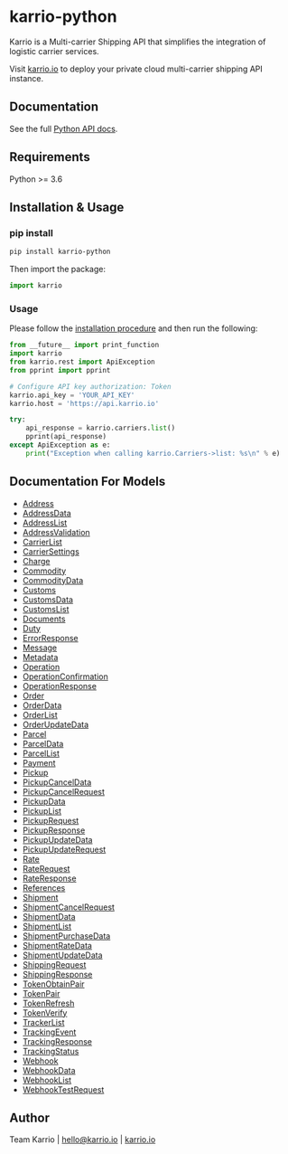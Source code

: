 # karrio-python

Karrio is a Multi-carrier Shipping API that simplifies the integration of logistic carrier services.

Visit [karrio.io](https://karrio.io) to deploy your private cloud multi-carrier shipping API instance.

## Documentation

See the full [Python API docs](https://docs.karrio.io/reference).

## Requirements

Python >= 3.6

## Installation & Usage

### pip install

```sh
pip install karrio-python
```

Then import the package:

```python
import karrio
```

### Usage

Please follow the [installation procedure](#installation--usage) and then run the following:

```python
from __future__ import print_function
import karrio
from karrio.rest import ApiException
from pprint import pprint

# Configure API key authorization: Token
karrio.api_key = 'YOUR_API_KEY'
karrio.host = 'https://api.karrio.io'

try:
    api_response = karrio.carriers.list()
    pprint(api_response)
except ApiException as e:
    print("Exception when calling karrio.Carriers->list: %s\n" % e)

```

## Documentation For Models

- [Address](docs/Address.md)
- [AddressData](docs/AddressData.md)
- [AddressList](docs/AddressList.md)
- [AddressValidation](docs/AddressValidation.md)
- [CarrierList](docs/CarrierList.md)
- [CarrierSettings](docs/CarrierSettings.md)
- [Charge](docs/Charge.md)
- [Commodity](docs/Commodity.md)
- [CommodityData](docs/CommodityData.md)
- [Customs](docs/Customs.md)
- [CustomsData](docs/CustomsData.md)
- [CustomsList](docs/CustomsList.md)
- [Documents](docs/Documents.md)
- [Duty](docs/Duty.md)
- [ErrorResponse](docs/ErrorResponse.md)
- [Message](docs/Message.md)
- [Metadata](docs/Metadata.md)
- [Operation](docs/Operation.md)
- [OperationConfirmation](docs/OperationConfirmation.md)
- [OperationResponse](docs/OperationResponse.md)
- [Order](docs/Order.md)
- [OrderData](docs/OrderData.md)
- [OrderList](docs/OrderList.md)
- [OrderUpdateData](docs/OrderUpdateData.md)
- [Parcel](docs/Parcel.md)
- [ParcelData](docs/ParcelData.md)
- [ParcelList](docs/ParcelList.md)
- [Payment](docs/Payment.md)
- [Pickup](docs/Pickup.md)
- [PickupCancelData](docs/PickupCancelData.md)
- [PickupCancelRequest](docs/PickupCancelRequest.md)
- [PickupData](docs/PickupData.md)
- [PickupList](docs/PickupList.md)
- [PickupRequest](docs/PickupRequest.md)
- [PickupResponse](docs/PickupResponse.md)
- [PickupUpdateData](docs/PickupUpdateData.md)
- [PickupUpdateRequest](docs/PickupUpdateRequest.md)
- [Rate](docs/Rate.md)
- [RateRequest](docs/RateRequest.md)
- [RateResponse](docs/RateResponse.md)
- [References](docs/References.md)
- [Shipment](docs/Shipment.md)
- [ShipmentCancelRequest](docs/ShipmentCancelRequest.md)
- [ShipmentData](docs/ShipmentData.md)
- [ShipmentList](docs/ShipmentList.md)
- [ShipmentPurchaseData](docs/ShipmentPurchaseData.md)
- [ShipmentRateData](docs/ShipmentRateData.md)
- [ShipmentUpdateData](docs/ShipmentUpdateData.md)
- [ShippingRequest](docs/ShippingRequest.md)
- [ShippingResponse](docs/ShippingResponse.md)
- [TokenObtainPair](docs/TokenObtainPair.md)
- [TokenPair](docs/TokenPair.md)
- [TokenRefresh](docs/TokenRefresh.md)
- [TokenVerify](docs/TokenVerify.md)
- [TrackerList](docs/TrackerList.md)
- [TrackingEvent](docs/TrackingEvent.md)
- [TrackingResponse](docs/TrackingResponse.md)
- [TrackingStatus](docs/TrackingStatus.md)
- [Webhook](docs/Webhook.md)
- [WebhookData](docs/WebhookData.md)
- [WebhookList](docs/WebhookList.md)
- [WebhookTestRequest](docs/WebhookTestRequest.md)

## Author

Team Karrio | hello@karrio.io | [karrio.io](https://karrio.io)
